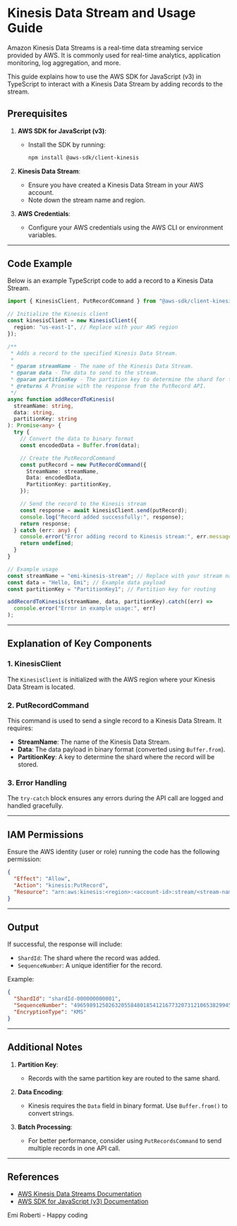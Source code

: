 # Kinesis Data Stream and Usage Guide

Amazon Kinesis Data Streams is a real-time data streaming service provided by AWS. It is commonly used for real-time analytics, application monitoring, log aggregation, and more.

This guide explains how to use the AWS SDK for JavaScript (v3) in TypeScript to interact with a Kinesis Data Stream by adding records to the stream.

## Prerequisites

1. **AWS SDK for JavaScript (v3)**:

   - Install the SDK by running:
     ```bash
     npm install @aws-sdk/client-kinesis
     ```

2. **Kinesis Data Stream**:

   - Ensure you have created a Kinesis Data Stream in your AWS account.
   - Note down the stream name and region.

3. **AWS Credentials**:
   - Configure your AWS credentials using the AWS CLI or environment variables.

---

## Code Example

Below is an example TypeScript code to add a record to a Kinesis Data Stream.

```typescript
import { KinesisClient, PutRecordCommand } from "@aws-sdk/client-kinesis";

// Initialize the Kinesis client
const kinesisClient = new KinesisClient({
  region: "us-east-1", // Replace with your AWS region
});

/**
 * Adds a record to the specified Kinesis Data Stream.
 *
 * @param streamName - The name of the Kinesis Data Stream.
 * @param data - The data to send to the stream.
 * @param partitionKey - The partition key to determine the shard for the record.
 * @returns A Promise with the response from the PutRecord API.
 */
async function addRecordToKinesis(
  streamName: string,
  data: string,
  partitionKey: string
): Promise<any> {
  try {
    // Convert the data to binary format
    const encodedData = Buffer.from(data);

    // Create the PutRecordCommand
    const putRecord = new PutRecordCommand({
      StreamName: streamName,
      Data: encodedData,
      PartitionKey: partitionKey,
    });

    // Send the record to the Kinesis stream
    const response = await kinesisClient.send(putRecord);
    console.log("Record added successfully:", response);
    return response;
  } catch (err: any) {
    console.error("Error adding record to Kinesis stream:", err.message);
    return undefined;
  }
}

// Example usage
const streamName = "emi-kinesis-stream"; // Replace with your stream name
const data = "Hello, Emi"; // Example data payload
const partitionKey = "PartitionKey1"; // Partition key for routing

addRecordToKinesis(streamName, data, partitionKey).catch((err) =>
  console.error("Error in example usage:", err)
);
```

---

## Explanation of Key Components

### 1. **KinesisClient**

The `KinesisClient` is initialized with the AWS region where your Kinesis Data Stream is located.

### 2. **PutRecordCommand**

This command is used to send a single record to a Kinesis Data Stream. It requires:

- **StreamName**: The name of the Kinesis Data Stream.
- **Data**: The data payload in binary format (converted using `Buffer.from`).
- **PartitionKey**: A key to determine the shard where the record will be stored.

### 3. **Error Handling**

The `try-catch` block ensures any errors during the API call are logged and handled gracefully.

---

## IAM Permissions

Ensure the AWS identity (user or role) running the code has the following permission:

```json
{
  "Effect": "Allow",
  "Action": "kinesis:PutRecord",
  "Resource": "arn:aws:kinesis:<region>:<account-id>:stream/<stream-name>"
}
```

---

## Output

If successful, the response will include:

- `ShardId`: The shard where the record was added.
- `SequenceNumber`: A unique identifier for the record.

Example:

```json
{
  "ShardId": "shardId-000000000001",
  "SequenceNumber": "49659891250263205584801854121677320731210653829945098258",
  "EncryptionType": "KMS"
}
```

---

## Additional Notes

1. **Partition Key**:

   - Records with the same partition key are routed to the same shard.

2. **Data Encoding**:

   - Kinesis requires the `Data` field in binary format. Use `Buffer.from()` to convert strings.

3. **Batch Processing**:
   - For better performance, consider using `PutRecordsCommand` to send multiple records in one API call.

---

## References

- [AWS Kinesis Data Streams Documentation](https://docs.aws.amazon.com/kinesis/latest/dev/introduction.html)
- [AWS SDK for JavaScript (v3) Documentation](https://docs.aws.amazon.com/AWSJavaScriptSDK/v3/latest/index.html)

Emi Roberti - Happy coding
